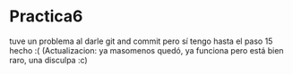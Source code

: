 # Practica6
tuve un problema al darle git and commit pero sí tengo hasta el paso 15 hecho :(
(Actualizacion: ya masomenos quedó, ya funciona pero está bien raro, una disculpa :c)
